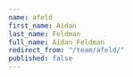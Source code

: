 ```yaml
---
name: afeld
first_name: Aidan
last_name: Feldman
full_name: Aidan Feldman
redirect_from: "/team/afeld/"
published: false
---
```


